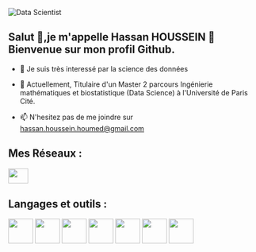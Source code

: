 ![Data Scientist](https://www.usine-digitale.fr/mediatheque/5/2/0/000283025_imageArticle/big-data-analytics.jpg)


## Salut 👋,je m'appelle Hassan HOUSSEIN 🙂 Bienvenue sur mon profil Github.

- 👀 Je suis très interessé par la science des données 
 
- 🌱 Actuellement, Titulaire d'un Master 2 parcours Ingénierie mathématiques et biostatistique (Data Science) à l'Université de Paris Cité.

- 📫 N'hesitez pas de me joindre sur  <a href="mailto:hassan.houssein.houmed@gmail.com"> hassan.houssein.houmed@gmail.com </a>


## Mes Réseaux :

<p align="left">
<a href="https://www.linkedin.com/in/hassan-houssein-houmed-7322a2220/" target="blank"><img align="center" src="https://raw.githubusercontent.com/rahuldkjain/github-profile-readme-generator/master/src/images/icons/Social/linked-in-alt.svg" height="30" width="40" /></a>
</p>


## Langages et outils :

<p align="left">
<a href="https://www.r-project.org/" target="blank"><img align="center" src="https://yt3.ggpht.com/ta62WMYr99ENnip5onSOX_3z1urU1dxOgJuMR-pCdbMOdaa5vWfUI_ML1IIIDLqmxOWBJRLhTA=s900-c-k-c0x00ffffff-no-rj" height="50" width="50" /></a>
<a href="https://www.ibm.com/fr-fr/analytics/spss-statistics-software" target="blank"><img align="center" src="https://groupealliancemali.files.wordpress.com/2020/04/b1ecf376f5d2ed2a895d700917382056.png" height="50" width="50" /></a>
<a href="https://www.python.org/" target="blank"><img align="center" src="https://www.sparks-formation.com/wp-content/uploads/2020/07/python.png" height="50" width="50" /></a>
<a href="https://www.census.gov/data/software/cspro.html" target="blank"><img align="center" src="https://pbs.twimg.com/profile_images/1311960043/cspro_400x400.png" height="50" width="50" /></a>
<a href="https://sql.sh/sgbd/sql-server" target="blank"><img align="center" src="https://consultant-webdesigner.fr/wp-content/uploads/2019/06/Logo-SQL-Server.png" height="50" width="50" /></a>
<a href="https://www.microsoft.com/fr-fr/microsoft-365/microsoft-office" target="blank"><img align="center" src="https://dsi.uca.fr/medias/photo/office-2016-icones-copie_1510587518927-png?ID_FICHE=13630" height="50" width="50" /></a>
<a href="https://www.scala-lang.org/" target="blank"><img align="center" src="https://upload.wikimedia.org/wikipedia/commons/thumb/3/39/Scala-full-color.svg/1200px-Scala-full-color.svg.png" height="50" width="50" /></a>
</p> 
